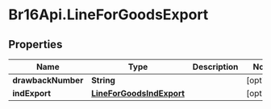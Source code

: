 # Br16Api.LineForGoodsExport

## Properties
Name | Type | Description | Notes
------------ | ------------- | ------------- | -------------
**drawbackNumber** | **String** |  | [optional] 
**indExport** | [**LineForGoodsIndExport**](LineForGoodsIndExport.md) |  | [optional] 


